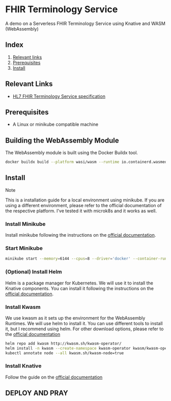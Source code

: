 # FHIR Terminology Service
A demo on a Serverless FHIR Terminology Service using Knative and WASM (WebAssembly)

## Index

1. [Relevant links](#relevant-links)
2. [Prerequisites](#prerequisites)
3. [Install](#install)

## Relevant Links

- [HL7 FHIR Terminology Service specification](http://www.hl7.org/fhir/terminology-service.html)

## Prerequisites

- A Linux or minikube compatible machine


## Building the WebAssembly Module

The WebAssembly module is built using the Docker Buildx tool.

```bash
docker buildx build --platform wasi/wasm --runtime io.containerd.wasmedge.v1 -t ghcr.io/aalonsolopez/lookup-wasm:latest .
```

## Install

> [!NOTE]
> This is a installation guide for a local environment using minikube. If you are using a different environment, please refer to the official documentation of the respective platform. I've tested it with microk8s and it works as well.

### Install Minikube

Install minikube following the instructions on the [official documentation](https://minikube.sigs.k8s.io/docs/start/).

### Start Minikube

```bash
minikube start --memory=6144 --cpus=8 --driver='docker' --container-runtime='containerd'
```

### (Optional) Install Helm

Helm is a package manager for Kubernetes. We will use it to install the Knative components. You can install it following the instructions on the [official documentation](https://helm.sh/docs/intro/install/).


### Install Kwasm

We use kwasm as it sets up the environment for the WebAssembly Runtimes. We will use helm to install it. You can use different tools to install it, but I recommend using helm. For other download options, please refer to the [official documentation](https://kwasm.sh/quickstart/)

```bash
helm repo add kwasm http://kwasm.sh/kwasm-operator/
helm install -n kwasm --create-namespace kwasm-operator kwasm/kwasm-operator
kubectl annotate node --all kwasm.sh/kwasm-node=true
```

### Install Knative

Follow the guide on the [official documentation](https://knative.dev/docs/admin/install/)

## DEPLOY AND PRAY